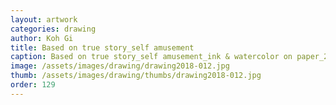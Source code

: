 ```yaml
---
layout: artwork 
categories: drawing 
author: Koh Gi 
title: Based on true story_self amusement 
caption: Based on true story_self amusement_ink & watercolor on paper_29.7x21㎝_2018 
image: /assets/images/drawing/drawing2018-012.jpg 
thumb: /assets/images/drawing/thumbs/drawing2018-012.jpg 
order: 129 
---
```

